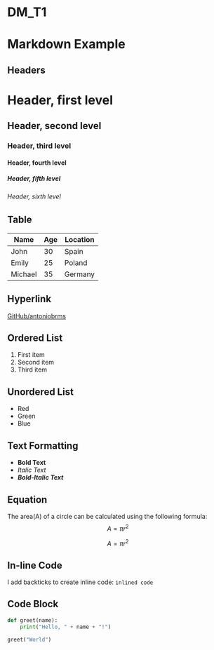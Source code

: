 # DM_T1

# Markdown Example

## Headers

# Header, first level
## Header, second level
### Header, third level
#### Header, fourth level
##### Header, fifth level
###### Header, sixth level

## Table

| Name     | Age | Location      |
|----------|-----|---------------|
| John     | 30  | Spain         |
| Emily    | 25  | Poland        |
| Michael  | 35  | Germany       |

## Hyperlink

[GitHub/antoniobrms](https://github.com/antoniobrms/DM_T1.git)

## Ordered List

1. First item
2. Second item
3. Third item

## Unordered List

- Red
- Green
- Blue

## Text Formatting

- **Bold Text**
- *Italic Text*
- ***Bold-Italic Text***

## Equation

The area(A) of a circle can be calculated using the following formula: $$ A = \pi r^2 $$

$$ A = \pi r^2 $$

## In-line Code

I add backticks to create inline code: `inlined code`

## Code Block

```python
def greet(name):
    print("Hello, " + name + "!")
    
greet("World")
